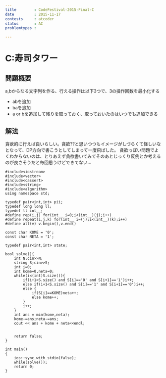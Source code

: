 ```yaml
---
title        : CodeFestival-2015-Final-C
date         : 2015-11-17
contests     : atcoder
status       : AC
problemtypes :

---
```


# C:寿司タワー

<!--more-->

## 問題概要
  a,bからなる文字列を作る、行える操作は以下3つで、3の操作回数を最小化する

+ abを追加
+ baを追加
+ a or bを追加して残りを取っておく、取っておいたのはいつでも追加できる

## 解法
  貪欲的に行えば良いらしい。貪欲??と思いつつもイメージがしづらくて怪しいなとなって、DP方向で書こうとしてしまって一度飛ばした。
  貪欲っぽい問題でよくわからないのは、とりあえず貪欲書いてみてそのあとじっくり反例とか考えるのが良さそうだと毎回思うけどできてない...


~~~
#include<iostream>
#include<vector>
#include<cassert>
#include<string>
#include<algorithm>
using namespace std;

typedef pair<int,int> pii;
typedef long long ll;
typedef ll int__;
#define rep(i,j) for(int__ i=0;i<(int__)(j);i++)
#define repeat(i,j,k) for(int__ i=(j);i<(int__)(k);i++)
#define all(v) v.begin(),v.end()

const char KOME = '0';
const char NETA = '1';

typedef pair<int,int> state;

bool solve(){
    int N;cin>>N;
    string S;cin>>S;
    int i=0;
    int kome=0,neta=0;
    while(i<(int)S.size()){
        if(i+1<S.size() and S[i]=='0' and S[i+1]=='1')i++;
        else if(i+1<S.size() and S[i]=='1' and S[i+1]=='0')i++;
        else {
            if(S[i]==KOME)neta++;
            else kome++;
        }
        i++;
    }
    int ans = min(kome,neta);
    kome-=ans;neta-=ans;
    cout << ans + kome + neta<<endl;
    
    
    return false;
}

int main()
{
    ios::sync_with_stdio(false);
    while(solve());
    return 0;
}

~~~
